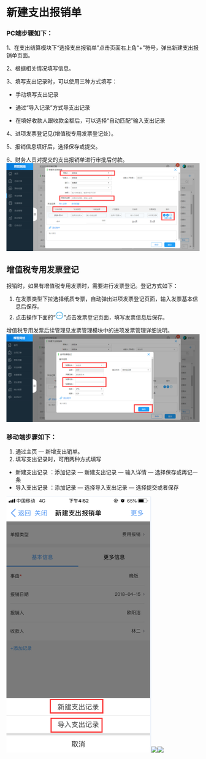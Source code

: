 # 新建支出报销单

### PC端步骤如下：

1、在支出结算模块下“选择支出报销单”点击页面右上角“+”符号，弹出新建支出报销单页面。

2、根据相关情况填写信息。

3、填写支出记录时，可以使用三种方式填写：

* 手动填写支出记录

* 通过“导入记录”方式导支出记录

* 在填好收款人跟收款金额后，可以选择“自动匹配”输入支出记录

4、进项发票登记见\(增值税专用发票登记处）。

5、报销信息填好后，选择保存或提交。

6、财务人员对提交的支出报销单进行审批后付款。![](/assets/报销单单.png)

## 增值税专用发票登记

报销时，如果有增值税专用发票时，需要进行发票登记。登记方式如下：

1. 在发票类型下拉选择纸质专票，自动弹出进项发票登记页面，输入发票基本信息后保存。
2. 点击操作下面的“![](/assets/图片1111.png)”点击发票登记页面，填写发票信息后保存。

增值税专用发票后续管理见发票管理模块中的进项发票管理详细说明。![](/assets/发票.png)

### 移动端步骤如下：

1. 通过主页  —  新增支出销单。
2. 填写支出记录时，可用两种方式填写

* 新建支出记录  ：添加记录  — 新建支出记录  — 输入详情 —  选择保存或再记一条
* 导入支出记录  ：添加记录  —  选择导入支出记录  —  选择提交或者保存

![](/assets/报销111.png)![](/assets/抱11.png)![](/assets/抱22.png)


